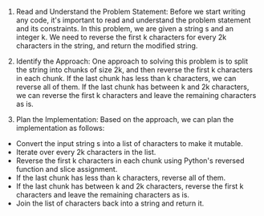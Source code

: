 1. Read and Understand the Problem Statement:
 Before we start writing any code, it's important to read and understand the problem statement and its constraints. In this problem, we are given a string s and an integer k. We need to reverse the first k characters for every 2k characters in the string, and return the modified string.

2. Identify the Approach:
 One approach to solving this problem is to split the string into chunks of size 2k, and then reverse the first k characters in each chunk. If the last chunk has less than k characters, we can reverse all of them. If the last chunk has between k and 2k characters, we can reverse the first k characters and leave the remaining characters as is.

3. Plan the Implementation:
 Based on the approach, we can plan the implementation as follows:

- Convert the input string s into a list of characters to make it mutable.
- Iterate over every 2k characters in the list.
- Reverse the first k characters in each chunk using Python's reversed function and slice assignment.
- If the last chunk has less than k characters, reverse all of them.
- If the last chunk has between k and 2k characters, reverse the first k characters and leave the remaining characters as is.
- Join the list of characters back into a string and return it.
